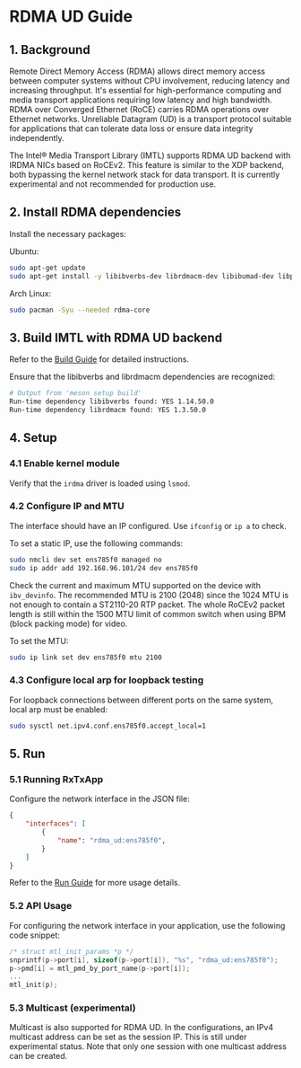 # RDMA UD Guide

## 1. Background

Remote Direct Memory Access (RDMA) allows direct memory access between computer systems without CPU involvement, reducing latency and increasing throughput.
It's essential for high-performance computing and media transport applications requiring low latency and high bandwidth.
RDMA over Converged Ethernet (RoCE) carries RDMA operations over Ethernet networks.
Unreliable Datagram (UD) is a transport protocol suitable for applications that can tolerate data loss or ensure data integrity independently.

The Intel® Media Transport Library (IMTL) supports RDMA UD backend with IRDMA NICs based on RoCEv2.
This feature is similar to the XDP backend, both bypassing the kernel network stack for data transport.
It is currently experimental and not recommended for production use.

## 2. Install RDMA dependencies

Install the necessary packages:

Ubuntu:

```bash
sudo apt-get update
sudo apt-get install -y libibverbs-dev librdmacm-dev libibumad-dev libpci-dev rdma-core infiniband-diags ibverbs-utils
```

Arch Linux:

```bash
sudo pacman -Syu --needed rdma-core
```

## 3. Build IMTL with RDMA UD backend

Refer to the [Build Guide](../build.md) for detailed instructions.

Ensure that the libibverbs and librdmacm dependencies are recognized:

```bash
# Output from 'meson setup build'
Run-time dependency libibverbs found: YES 1.14.50.0
Run-time dependency librdmacm found: YES 1.3.50.0
```

## 4. Setup

### 4.1 Enable kernel module

Verify that the `irdma` driver is loaded using `lsmod`.

### 4.2 Configure IP and MTU

The interface should have an IP configured. Use `ifconfig` or `ip a` to check.

To set a static IP, use the following commands:

```bash
sudo nmcli dev set ens785f0 managed no
sudo ip addr add 192.168.96.101/24 dev ens785f0
```

Check the current and maximum MTU supported on the device with `ibv_devinfo`.
The recommended MTU is 2100 (2048) since the 1024 MTU is not enough to contain a ST2110-20 RTP packet.
The whole RoCEv2 packet length is still within the 1500 MTU limit of common switch when using BPM (block packing mode) for video.

To set the MTU:

```bash
sudo ip link set dev ens785f0 mtu 2100
```

### 4.3 Configure local arp for loopback testing

For loopback connections between different ports on the same system, local arp must be enabled:

```bash
sudo sysctl net.ipv4.conf.ens785f0.accept_local=1
```

## 5. Run

### 5.1 Running RxTxApp

Configure the network interface in the JSON file:

```json
{
    "interfaces": [
        {
            "name": "rdma_ud:ens785f0",
        }
    ]
}
```

Refer to the [Run Guide](run.md) for more usage details.

### 5.2 API Usage

For configuring the network interface in your application, use the following code snippet:

```c
/* struct mtl_init_params *p */
snprintf(p->port[i], sizeof(p->port[i]), "%s", "rdma_ud:ens785f0");
p->pmd[i] = mtl_pmd_by_port_name(p->port[i]);
...
mtl_init(p);
```

### 5.3 Multicast (experimental)

Multicast is also supported for RDMA UD. In the configurations, an IPv4 multicast address can be set as the session IP.
This is still under experimental status. Note that only one session with one multicast address can be created.
